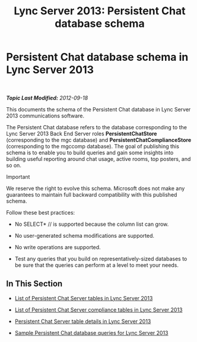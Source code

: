﻿---
title: 'Lync Server 2013: Persistent Chat database schema'
TOCTitle: Persistent Chat database schema
ms:assetid: 58d7d94f-42f5-4c3e-8fe5-901fbe92152e
ms:mtpsurl: https://technet.microsoft.com/en-us/library/Gg558653(v=OCS.15)
ms:contentKeyID: 48184228
ms.date: 07/23/2014
mtps_version: v=OCS.15
---

<div data-xmlns="http://www.w3.org/1999/xhtml">

<div class="topic" data-xmlns="http://www.w3.org/1999/xhtml" data-msxsl="urn:schemas-microsoft-com:xslt" data-cs="http://msdn.microsoft.com/en-us/">

<div data-asp="http://msdn2.microsoft.com/asp">

# Persistent Chat database schema in Lync Server 2013

</div>

<div id="mainSection">

<div id="mainBody">

<span> </span>

_**Topic Last Modified:** 2012-09-18_

This documents the schema of the Persistent Chat database in Lync Server 2013 communications software.

The Persistent Chat database refers to the database corresponding to the Lync Server 2013 Back End Server roles **PersistentChatStore** (corresponding to the mgc database) and **PersistentChatComplianceStore** (corresponding to the mgccomp database). The goal of publishing this schema is to enable you to build queries and gain some insights into building useful reporting around chat usage, active rooms, top posters, and so on.

<div class="alert">


> [!IMPORTANT]
> We reserve the right to evolve this schema. Microsoft does not make any guarantees to maintain full backward compatibility with this published schema.



</div>

Follow these best practices:

  - No SELECT\* // is supported because the column list can grow.

  - No user-generated schema modifications are supported.

  - No write operations are supported.

  - Test any queries that you build on representatively-sized databases to be sure that the queries can perform at a level to meet your needs.

<div>

## In This Section

  - [List of Persistent Chat Server tables in Lync Server 2013](lync-server-2013-list-of-persistent-chat-server-tables.md)

  - [List of Persistent Chat Server compliance tables in Lync Server 2013](lync-server-2013-list-of-persistent-chat-server-compliance-tables.md)

  - [Persistent Chat Server table details in Lync Server 2013](lync-server-2013-persistent-chat-server-table-details.md)

  - [Sample Persistent Chat database queries for Lync Server 2013](lync-server-2013-sample-persistent-chat-database-queries.md)

</div>

</div>

<span> </span>

</div>

</div>

</div>

